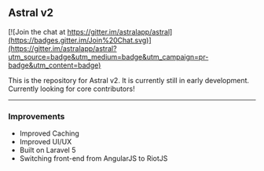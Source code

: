 ## Astral v2

[![Join the chat at https://gitter.im/astralapp/astral](https://badges.gitter.im/Join%20Chat.svg)](https://gitter.im/astralapp/astral?utm_source=badge&utm_medium=badge&utm_campaign=pr-badge&utm_content=badge)

This is the repository for Astral v2. It is currently still in early development. Currently looking for core contributors!

---

### Improvements

- Improved Caching
- Improved UI/UX
- Built on Laravel 5
- Switching front-end from AngularJS to RiotJS
